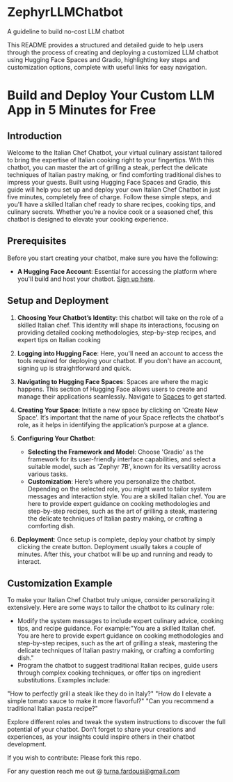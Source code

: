 # ZephyrLLMChatbot
A guideline to build no-cost LLM chatbot 

This README provides a structured and detailed guide to help users through the process of creating and deploying a customized LLM chatbot using Hugging Face Spaces and Gradio, highlighting key steps and customization options, complete with useful links for easy navigation.


# Build and Deploy Your Custom LLM App in 5 Minutes for Free

## Introduction
Welcome to the Italian Chef Chatbot, your virtual culinary assistant tailored to bring the expertise of Italian cooking right to your fingertips. With this chatbot, you can master the art of grilling a steak, perfect the delicate techniques of Italian pastry making, or find comforting traditional dishes to impress your guests. Built using Hugging Face Spaces and Gradio, this guide will help you set up and deploy your own Italian Chef Chatbot in just five minutes, completely free of charge. Follow these simple steps, and you'll have a skilled Italian chef ready to share recipes, cooking tips, and culinary secrets. Whether you're a novice cook or a seasoned chef, this chatbot is designed to elevate your cooking experience.

## Prerequisites
Before you  start creating your chatbot, make sure you have the following:
- **A Hugging Face Account**: Essential for accessing the platform where you'll build and host your chatbot. [Sign up here](https://huggingface.co/join).

## Setup and Deployment
1. **Choosing Your Chatbot’s Identity**: this chatbot will take on the role of a skilled Italian chef. This identity will shape its interactions, focusing on providing detailed cooking methodologies, step-by-step recipes, and expert tips on Italian cooking

2. **Logging into Hugging Face**:  Here, you'll need an account to access the tools required for deploying your chatbot. If you don't have an account, signing up is straightforward and quick.

3. **Navigating to Hugging Face Spaces**: Spaces are where the magic happens. This section of Hugging Face allows users to create and manage their applications seamlessly. Navigate to [Spaces](https://huggingface.co/spaces) to get started.

4. **Creating Your Space**: Initiate a new space by clicking on 'Create New Space'. It’s important that the name of your Space reflects the chatbot's role, as it helps in identifying the application’s purpose at a glance.

5. **Configuring Your Chatbot**:
   - **Selecting the Framework and Model**: Choose 'Gradio' as the framework for its user-friendly interface capabilities, and select a suitable model, such as 'Zephyr 7B', known for its versatility across various tasks.
   - **Customization**: Here’s where you personalize the chatbot. Depending on the selected role, you might want to tailor system messages and interaction style.
      You are a skilled Italian chef. You are here to provide expert guidance on cooking methodologies and step-by-step recipes, such as the art of grilling a steak, mastering the delicate techniques of Italian pastry making, or crafting a comforting dish.

6. **Deployment**: Once setup is complete, deploy your chatbot by simply clicking the create button. Deployment usually takes a couple of minutes. After this, your chatbot will be up and running and ready to interact.

## Customization Example
To make your Italian Chef Chatbot truly unique, consider personalizing it extensively. Here are some ways to tailor the chatbot to its culinary role:
- Modify the system messages  to include expert culinary advice, cooking tips, and recipe guidance. For example:"You are a skilled Italian chef. You are here to provide expert guidance on cooking methodologies and step-by-step recipes, such as the art of grilling a steak, mastering the delicate techniques of Italian pastry making, or crafting a comforting dish."
- Program the chatbot to suggest traditional Italian recipes, guide users through complex cooking techniques, or offer tips on ingredient substitutions. Examples include:

"How to perfectly grill a steak like they do in Italy?"
"How do I elevate a simple tomato sauce to make it more flavorful?"
"Can you recommend a traditional Italian pasta recipe?"

 Explore different roles and tweak the system instructions to discover the full potential of your chatbot. Don’t forget to share your creations and experiences, as your insights could inspire others in their chatbot development.

 If you wish to contribute: Please fork this repo. 

 For any question reach me out @ turna.fardousi@gmail.com

